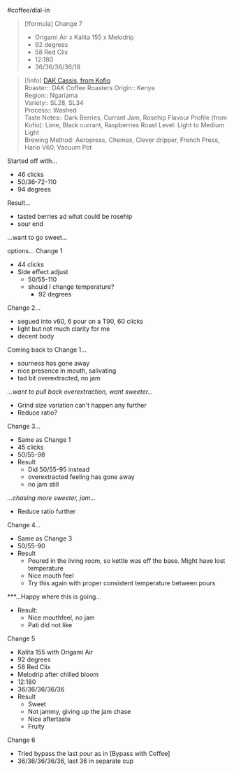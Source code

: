 #coffee/dial-in 

> [!formula] Change 7 
> - Origami Air x Kalita 155 x Melodrip
> - 92 degrees
> - 58 Red Clix
> - 12:180
> - 36/36/36/36/18
> 


> [!info]
> [DAK Cassis, from Kofio](https://www.kofio.co/coffee/kenya-cassis-05-22-dak-coffee-roasters/8708)  
> Roaster:: DAK Coffee Roasters 
> Origin:: Kenya  
> Region:: Ngariama  
> Variety:: SL28, SL34    
> Process:: Washed  
> Taste Notes:: Dark Berries, Currant Jam, Rosehip
> Flavour Profile (from Kofio): Lime, Black currant, Raspberries
> Roast Level: Light to Medium Light  
> Brewing Method: Aeropress, Chemex, Clever dripper, French Press, Hario V60, Vacuum Pot
> 

Started off with... 
- 46 clicks
- 50/36-72-110
- 94 degrees

Result...
- tasted berries ad what could be rosehip
- sour end

...want to go sweet...

options...
Change 1
- 44 clicks
- Side effect adjust
    - 50/55-110
    - should I change temperature?
        - 92 degrees

Change 2...
- segued into v60, 6 pour on a T90, 60 clicks
- light but not much clarity for me
- decent body

Coming back to Change 1...
- sourness has gone away
- nice presence in mouth, salivating
- tad bit overextracted, no jam

*...want to pull back overextraction, want sweeter...*
- Grind size variation can't happen any further
- Reduce ratio?

Change 3...
- Same as Change 1
- 45 clicks
- 50/55-98
- Result
    - Did 50/55-95 instead
    - overextracted feeling has gone away
    - no jam still

*...chasing more sweeter, jam...*
- Reduce ratio further

Change 4...
- Same as Change 3
- 50/55-90
- Result
    - Poured in the living room, so kettle was off the base. Might have lost temperature
    - Nice mouth feel
    - Try this again with proper consistent temperature between pours

***...Happy where this is going...

- Result:
    - Nice mouthfeel, no jam
    - Pati did not like

Change 5
- Kalita 155 with Origami Air
- 92 degrees
- 58 Red Clix
- Melodrip after chilled bloom
- 12:180
- 36/36/36/36/36
- Result
    - Sweet
    - Not jammy, giving up the jam chase
    - Nice aftertaste
    - Fruity

Change 6
- Tried bypass the last pour as in [Bypass with Coffee]
- 36/36/36/36/36, last 36 in separate cup
